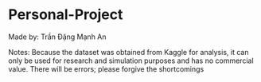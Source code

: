 # Personal-Project

Made by: Trần Đặng Mạnh An

Notes: Because the dataset was obtained from Kaggle for analysis, it can only be used for research and simulation purposes and has no commercial value. There will be errors; please forgive the shortcomings
